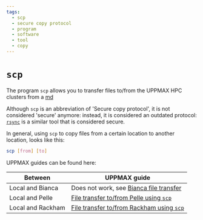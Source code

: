 ```yaml
---
tags:
  - scp
  - secure copy protocol
  - program
  - software
  - tool
  - copy
---
```


# `scp`

The program `scp` allows you to transfer files to/from the UPPMAX HPC clusters
from a [md](terminal.md)

Although `scp` is an abbreviation of 'Secure copy protocol',
it is not considered 'secure' anymore:
instead, it is considered an outdated protocol:
[`rsync`](rsync.md) is a similar tool that is considered secure.

In general, using `scp` to copy files from a certain location to
another location, looks like this:

```bash
scp [from] [to]
```

UPPMAX guides can be found here:

Between          |UPPMAX guide
-----------------|---------------------------------------------------------------------------
Local and Bianca |Does not work, see [Bianca file transfer](../cluster/transfer_bianca.md.md)
Local and Pelle  |[File transfer to/from Pelle using `scp`](pelle_file_transfer_using_scp.md)
Local and Rackham|[File transfer to/from Rackham using `scp`](rackham_file_transfer_using_scp.md)
